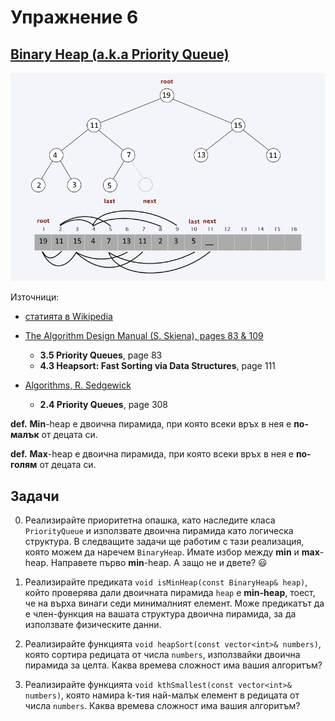 Упражнение 6
============

[Binary Heap (a.k.a Priority Queue)](https://en.wikipedia.org/wiki/Binary_heap)
------------------------------------

![](images/heap.png)

Източници:

- [статията в Wikipedia](https://en.wikipedia.org/wiki/Binary_heap)
- [The Algorithm Design Manual (S. Skiena), pages 83 & 109](https://edisciplinas.usp.br/pluginfile.php/1995283/mod_resource/content/1/Skiena.-.TheAlgorithmDesignManual.pdf)

  - **3.5 Priority Queues**, page 83
  - **4.3 Heapsort: Fast Sorting via Data Structures**, page 111

- [Algorithms, R. Sedgewick](https://github.com/haseebr/competitive-programming/blob/master/Materials/Algorithhms%204th%20Edition%20by%20Robert%20Sedgewick%2C%20Kevin%20Wayne.pdf)
  - **2.4 Priority Queues**, page 308

**def.** **Min**-heap е двоична пирамида,
при която всеки връх в нея е **по-малък** от децата си.

**def.** **Max**-heap е двоична пирамида,
при която всеки връх в нея е **по-голям** от децата си.

Задачи
------

0. Реализирайте приоритетна опашка, като наследите класа `PriorityQueue`
и използвате двоична пирамида като логическа структура.
В следващите задачи ще работим с тази реализация, която можем да наречем `BinaryHeap`.
Имате избор между **min** и **max**-heap. Направете първо **min**-heap. A защо не и двете? :smiley:

1. Реализирайте предиката `void isMinHeap(const BinaryHeap& heap)`,
който проверява дали двоичната пирамида `heap` е **min-heap**,
тоест, че на върха винаги седи минималният елемент.
Може предикатът да е член-функция на вашата структура двоична пирамида, за да използвате физическите данни.

2. Реализирайте функцията `void heapSort(const vector<int>& numbers)`,
която сортира редицата от числа `numbers`,
използвайки двоична пирамида за целта.
Каква времева сложност има вашия алгоритъм?

3. Реализирайте функцията `void kthSmallest(const vector<int>& numbers)`,
която намира k-тия най-малък елемент в редицата от числа `numbers`.
Каква времева сложност има вашия алгоритъм?
